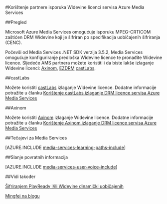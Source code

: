 <properties 
    pageTitle="Korištenje partnere isporuka Widevine licenci servisa Azure Media Services | Microsoft Azure" 
    description="U ovom se članku opisuje kako pomoću servisa Azure Media Services (AMS) izlaganje strujanje dinamički šifrirane po AMS s PlayReady i Widevine DRMs. Licenca PlayReady isporučuje se s poslužitelja licence Media Services PlayReady i Widevine licence je isporučen castLabs licence poslužitelj." 
    services="media-services" 
    documentationCenter="" 
    authors="Juliako" 
    manager="erikre" 
    editor=""/>

<tags 
    ms.service="media-services" 
    ms.workload="media" 
    ms.tgt_pltfrm="na" 
    ms.devlang="na" 
    ms.topic="article" 
    ms.date="09/26/2016"  
    ms.author="juliako"/>

#<a name="using-partners-to-deliver-widevine-licenses-to-azure-media-services"></a>Korištenje partnere isporuka Widevine licenci servisa Azure Media Services

##<a name="overview"></a>Pregled

Microsoft Azure Media Services omogućuje isporuku MPEG-CRTICOM zaštićen DRM Widevine koji je šifriran po specifikacija uobičajenih šifriranja (CENC).

Počevši od Media Services .NET SDK verzija 3.5.2, Media Services omogućuje konfiguriranje predloška Widevine licence te pronađite Widevine licence. Sljedeće AMS partnera možete koristiti i da biste lakše izlaganje Widevine licenci: [Axinom](http://www.axinom.com/press/ibc-axinom-drm-6/), [EZDRM](http://ezdrm.com/) [castLabs](http://castlabs.com/company/partners/azure/).

##<a name="castlabs"></a>castLabs

Možete koristiti [castLabs](http://castlabs.com/company/partners/azure/) izlaganje Widevine licence. Dodatne informacije potražite u članku [Korištenje castLabs izlaganje DRM licence servisa Azure Media Services](media-services-castlabs-integration.md)

##<a name="axinom"></a>Axinom

Možete koristiti [Axinom](http://www.axinom.com/press/ibc-axinom-drm-6/) izlaganje Widevine licence. Dodatne informacije potražite u članku [Korištenje Axinom izlaganje DRM licence servisa Azure Media Services](media-services-axinom-integration.md)


##<a name="media-services-learning-paths"></a>Tečajevi za Media Services

[AZURE.INCLUDE [media-services-learning-paths-include](../../includes/media-services-learning-paths-include.md)]

##<a name="provide-feedback"></a>Slanje povratnih informacija

[AZURE.INCLUDE [media-services-user-voice-include](../../includes/media-services-user-voice-include.md)]

##<a name="see-also"></a>Vidi također

[Šifriranjem PlayReady i/ili Widevine dinamički uobičajenih](media-services-protect-with-drm.md)

[Mingfei na blogu](https://azure.microsoft.com/blog/azure-media-services-adds-google-widevine-packaging-for-delivering-multi-drm-stream/)

